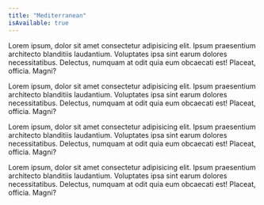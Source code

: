 ```yaml
---
title: "Mediterranean"
isAvailable: true
---
```


Lorem ipsum, dolor sit amet consectetur adipisicing elit. Ipsum praesentium architecto blanditiis laudantium. Voluptates ipsa sint earum dolores necessitatibus. Delectus, numquam at odit quia eum obcaecati est! Placeat, officia. Magni?

Lorem ipsum, dolor sit amet consectetur adipisicing elit. Ipsum praesentium architecto blanditiis laudantium. Voluptates ipsa sint earum dolores necessitatibus. Delectus, numquam at odit quia eum obcaecati est! Placeat, officia. Magni?

Lorem ipsum, dolor sit amet consectetur adipisicing elit. Ipsum praesentium architecto blanditiis laudantium. Voluptates ipsa sint earum dolores necessitatibus. Delectus, numquam at odit quia eum obcaecati est! Placeat, officia. Magni?

Lorem ipsum, dolor sit amet consectetur adipisicing elit. Ipsum praesentium architecto blanditiis laudantium. Voluptates ipsa sint earum dolores necessitatibus. Delectus, numquam at odit quia eum obcaecati est! Placeat, officia. Magni?
